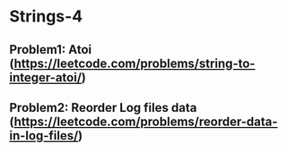 # Strings-4

## Problem1: Atoi (https://leetcode.com/problems/string-to-integer-atoi/)


             
## Problem2: Reorder Log files data (https://leetcode.com/problems/reorder-data-in-log-files/)


